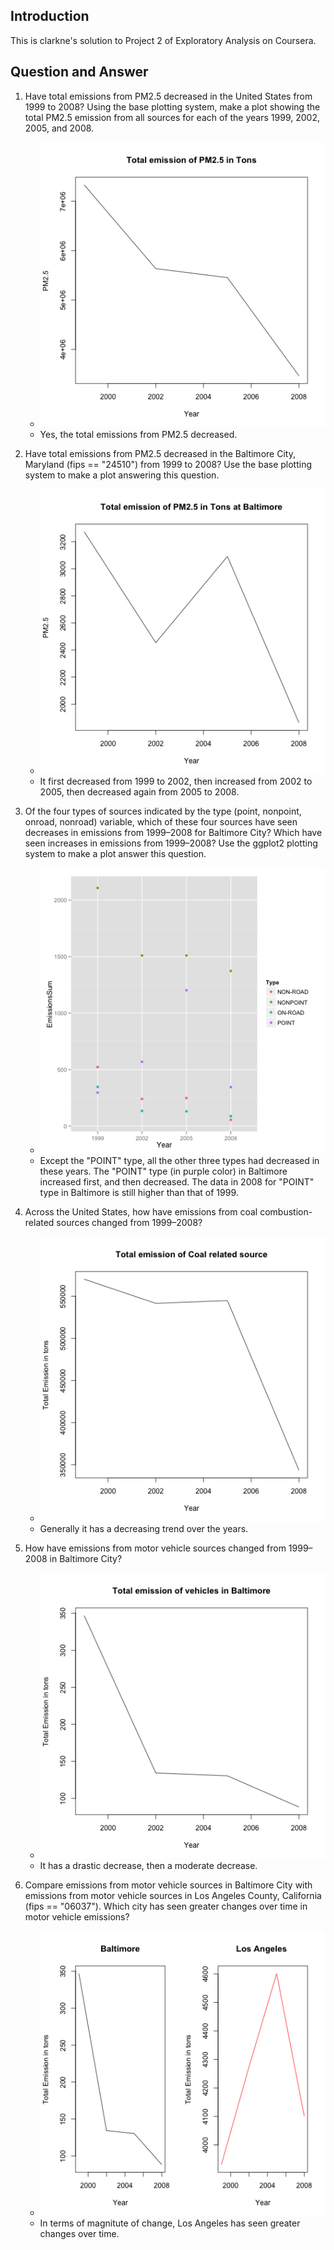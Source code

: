 ## Introduction

This is clarkne's solution to Project 2 of Exploratory Analysis on Coursera.


## Question and Answer

1. Have total emissions from PM2.5 decreased in the United States from 1999 to 2008? Using the base plotting system, make a plot showing the total PM2.5 emission from all sources for each of the years 1999, 2002, 2005, and 2008.
	*  ![plot1](plot1.png) 
	*  Yes, the total emissions from PM2.5 decreased.

2. Have total emissions from PM2.5 decreased in the Baltimore City, Maryland (fips == "24510") from 1999 to 2008? Use the base plotting system to make a plot answering this question.
	*  ![plot2](plot2.png) 
	*  It first decreased from 1999 to 2002, then increased from 2002 to 2005, then decreased again from 2005 to 2008.


3. Of the four types of sources indicated by the type (point, nonpoint, onroad, nonroad) variable, which of these four sources have seen decreases in emissions from 1999–2008 for Baltimore City? Which have seen increases in emissions from 1999–2008? Use the ggplot2 plotting system to make a plot answer this question.
	*  ![plot3](plot3.png) 
	*  Except the "POINT" type, all the other three types had decreased in these years. The "POINT" type (in purple color) in Baltimore increased first, and then decreased. The data in 2008 for "POINT" type in Baltimore is still higher than that of 1999. 

4. Across the United States, how have emissions from coal combustion-related sources changed from 1999–2008?
	*  ![plot4](plot4.png) 
	*  Generally it has a decreasing trend over the years.
	
5. How have emissions from motor vehicle sources changed from 1999–2008 in Baltimore City?
	*  ![plot5](plot5.png) 
	*  It has a drastic decrease, then a moderate decrease.

	
6. Compare emissions from motor vehicle sources in Baltimore City with emissions from motor vehicle sources in Los Angeles County, California (fips == "06037"). Which city has seen greater changes over time in motor vehicle emissions?

	*  ![plot6](plot6.png) 
	*  In terms of magnitute of change, Los Angeles has seen greater changes over time. 



